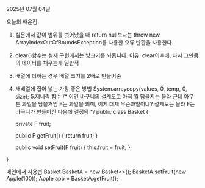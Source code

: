 2025년 07월 04일

오늘의 배운점
1. 실문에서 값이 범위를 벗어났을 때
   return null보다는 throw new ArrayIndexOutOfBoundsException를 사용한 오류 반환을 사용한다.
2. clear()함수는 실제 구현에서는 방크기를 놔둡니다. 
   이유: clear이후에, 다시 그만큼의 데이터를 채우는게 일반적
3. 배열에 더하는 경우 배열 크기를 2배로 만들어줌
4. 새배열에 집어 넣는 가장 좋은 방법
   System.arraycopy(values, 0, temp, 0, size);
5.제네릭 함수
  /*
      이건 바구니의 설계도고 아직 뭘 담을지는 몰라
      근데 아무튼 과일을 담을거임
      F는 과일을 의미, 이게 대체 무슨과일이냐? 설계도는 몰라
      F는 바구니가 만들어진 다음에 결정됨
   */
  public class Basket<F extends Fruit> {
  
      private F fruit;
  
      public F getFruit() {
          return fruit;
      }
  
      public void setFruit(F fruit) {
          this.fruit = fruit;
      }

  }

  메인에서 사용법
  Basket<Apple> BasketA = new Basket<>();
  BasketA.setFruit(new Apple(100));
  Apple app =  BasketA.getFruit();
  
